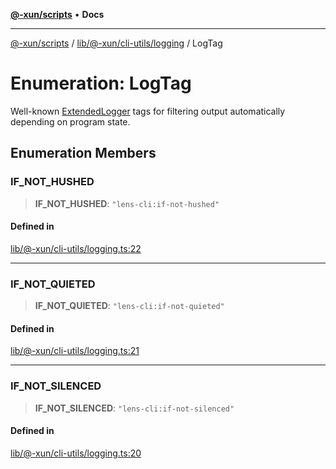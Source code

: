 [**@-xun/scripts**](../../../../../README.md) • **Docs**

***

[@-xun/scripts](../../../../../README.md) / [lib/@-xun/cli-utils/logging](../README.md) / LogTag

# Enumeration: LogTag

Well-known [ExtendedLogger](../../../../rejoinder/interfaces/ExtendedLogger.md) tags for filtering output automatically
depending on program state.

## Enumeration Members

### IF\_NOT\_HUSHED

> **IF\_NOT\_HUSHED**: `"lens-cli:if-not-hushed"`

#### Defined in

[lib/@-xun/cli-utils/logging.ts:22](https://github.com/Xunnamius/xscripts/blob/4fd96d6123f1ac889c89848efd750e2454f43e43/lib/@-xun/cli-utils/logging.ts#L22)

***

### IF\_NOT\_QUIETED

> **IF\_NOT\_QUIETED**: `"lens-cli:if-not-quieted"`

#### Defined in

[lib/@-xun/cli-utils/logging.ts:21](https://github.com/Xunnamius/xscripts/blob/4fd96d6123f1ac889c89848efd750e2454f43e43/lib/@-xun/cli-utils/logging.ts#L21)

***

### IF\_NOT\_SILENCED

> **IF\_NOT\_SILENCED**: `"lens-cli:if-not-silenced"`

#### Defined in

[lib/@-xun/cli-utils/logging.ts:20](https://github.com/Xunnamius/xscripts/blob/4fd96d6123f1ac889c89848efd750e2454f43e43/lib/@-xun/cli-utils/logging.ts#L20)
